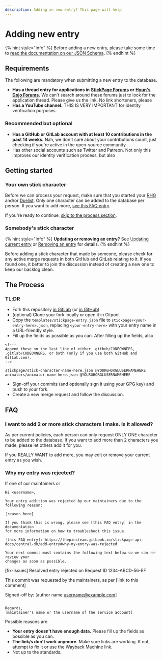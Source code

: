 ```yaml
---
description: Adding an new entry? This page will help
---
```


# Adding new entry

{% hint style="info" %}
Before adding a new entry, please take some time to [read the documentation on our JSON Schema](schema/).
{% endhint %}

## Requirements

The following are mandatory when submitting a new entry to the database.

* **Has a thread entry for applications in** [**StickPage Forums**](http://forums.stickpage.com/forumdisplay.php?51-RHG-Characters) **or** [**Hyun's Dojo Forums**](https://www.hyunsdojo.com/community/viewforum.php?f=47)**.** We can't search around these forums just to look for the application thread. Please give us the link. No link shorteners, please
* **Has a YouTube channel.** THIS IS VERY IMPORTANT for identity verification purposes.

### Recommended but optional

* **Has a GitHub or GitLab account with at least 10 contributions in the past 14 weeks.** Nah, we don't care about your contributions count, just checking if you're active in the open-source community.
* Has other social accounts such as Twitter and Patreon. Not only this improves our identity verification process, but also

## Getting started

### Your own stick character

Before we can process your request, make sure that you started your [RHG](https://web.archive.org/web/20191104230834/http://forums.stickpage.com/showthread.php?33615-Starting-your-RHG) and/or [Duelist](http://www.hyunsdojo.com/community/viewtopic.php?f=47&t=6178). Only one character can be added to the database per person. If you want to add more, [see this FAQ entry](add-entry.md#i-want-to-add-2-or-more-stick-characters-i-make-is-it-allowed).

If you're ready to continue, [skip to the process section](add-entry.md#the-process).

### Somebody's stick character

{% hint style="info" %}
**Updating or removing an entry?** See [Updating current entry](updating-entry.md) or [Removing an entry](remove-entry.md) for details.
{% endhint %}

Before adding a stick character that made by someone, please check for any active merge requests in both GitHub and GitLab relating to it. If you found one, it better to join the discussion instead of creating a new one to keep our backlog clean.

## The Process

### TL;DR

* Fork this repository [in GitLab](https://gitlab.com/stickpage/Database-Repository/-/forks/new) \(or [in GitHub](https://github.com/StickPage-API/Central-DB/fork)\).
* \(optional\) Clone your fork locally or open it in Gitpod.
* Copy the `templates/stickpage-entry.json` file to `stickpage/<your-entry-here>.json`, replacing `<your-entry-here>` with your entry name in a URL-friendly style.
* Fill up the fields as possible as you can. After filling up the fields, also

```text
<!---
Append these on the last line of either .github/CODEOWNERS,
.gitlab/CODEOWNERS, or both (only if you use both GitHub and GitLab.com).
-->

stickpage/stick-character-name-here.json @YOURGHORGLUSERNAMEHERE
animators/animator-name-here.json @YOURGHORGLUSERNAMEHERE
```

* Sign-off your commits \(and optionally sign it using your GPG key\) and push to your fork.
* Create a new merge request and follow the discussion.

## FAQ

### I want to add 2 or more stick characters I make. Is it allowed?

As per current policies, each person can only request ONLY ONE character to be added to the database. If you want to add more than 2 characters you made, please let others add it for you.

If you REALLY WANT to add more, you may edit or remove your current entry as you wish.

### Why my entry was rejected?

If one of our maintainers or

```text
Hi <username>,

Your entry addition was rejected by our maintainers due to the following reason:

[reason here]

If you think this is wrong, please see [this FAQ entry] in the documentation
for more information on how to troubleshoot this issue.

[this FAQ entry]: https://thepinsteam.gitbook.io/stickpage-api-docs/central-db/add-entry#why-my-entry-was-rejected

Your next commit must contains the following text below so we can re-review your
changes as soon as possible.

```
[fix-issues] Resolved entry rejected on Request ID 1234-ABCD-56-EF

This commit was requested by the maintainers, as per [link to this comment]

Signed-off by: [author name <username@example.com>]
```

Regards,
[maintainer's name or the username of the service account]
```

Possible reasons are:

* **Your entry doesn't have enough data.** Please fill up the fields as possible as you can.
* **The link/s don't work anymore.** Make sure links are working. If not, attempt to fix it or use the Wayback Machine link.
* Not up to the standards. 

